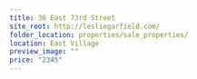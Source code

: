 ```yaml
---
title: 36 East 73rd Street
site_root: http://lesliegarfield.com/
folder_location: properties/sale_properties/
location: East Village
preview_image: ""
price: "2345"
---
```

